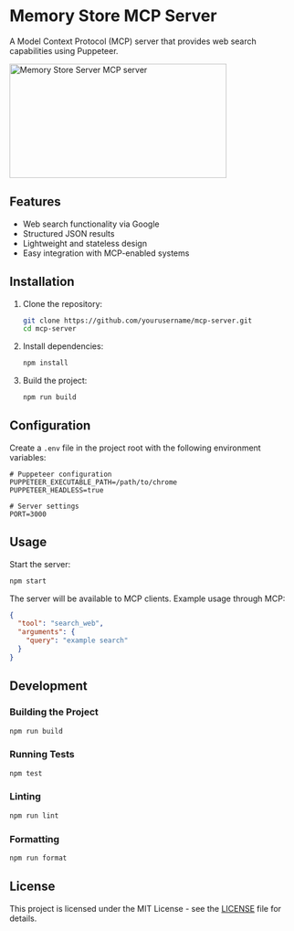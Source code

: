 # Memory Store MCP Server

A Model Context Protocol (MCP) server that provides web search capabilities using Puppeteer.

<a href="https://glama.ai/mcp/servers/5qv6zrdx12"><img width="380" height="200" src="https://glama.ai/mcp/servers/5qv6zrdx12/badge" alt="Memory Store Server MCP server" /></a>

## Features

- Web search functionality via Google
- Structured JSON results
- Lightweight and stateless design
- Easy integration with MCP-enabled systems

## Installation

1. Clone the repository:

   ```bash
   git clone https://github.com/yourusername/mcp-server.git
   cd mcp-server
   ```

2. Install dependencies:

   ```bash
   npm install
   ```

3. Build the project:
   ```bash
   npm run build
   ```

## Configuration

Create a `.env` file in the project root with the following environment variables:

```env
# Puppeteer configuration
PUPPETEER_EXECUTABLE_PATH=/path/to/chrome
PUPPETEER_HEADLESS=true

# Server settings
PORT=3000
```

## Usage

Start the server:

```bash
npm start
```

The server will be available to MCP clients. Example usage through MCP:

```json
{
  "tool": "search_web",
  "arguments": {
    "query": "example search"
  }
}
```

## Development

### Building the Project

```bash
npm run build
```

### Running Tests

```bash
npm test
```

### Linting

```bash
npm run lint
```

### Formatting

```bash
npm run format
```

## License

This project is licensed under the MIT License - see the [LICENSE](LICENSE) file for details.
